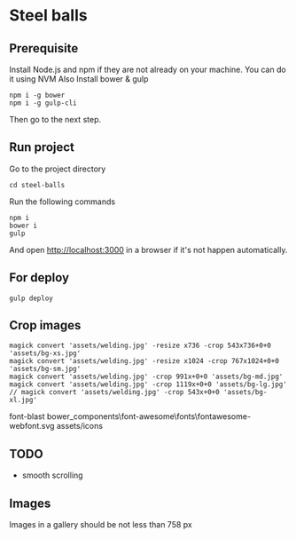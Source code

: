 # Steel balls
## Prerequisite

Install Node.js and npm if they are not already on your machine. You can do it using NVM
Also Install bower & gulp

    npm i -g bower
    npm i -g gulp-cli

Then go to the next step.

## Run project
Go to the project directory

    cd steel-balls

Run the following commands

    npm i
    bower i
    gulp

And open [http://localhost:3000](localhost:3000) in a browser if it's not happen automatically.

## For deploy

    gulp deploy
    
## Crop images

    magick convert 'assets/welding.jpg' -resize x736 -crop 543x736+0+0 'assets/bg-xs.jpg'
    magick convert 'assets/welding.jpg' -resize x1024 -crop 767x1024+0+0 'assets/bg-sm.jpg'
    magick convert 'assets/welding.jpg' -crop 991x+0+0 'assets/bg-md.jpg'
    magick convert 'assets/welding.jpg' -crop 1119x+0+0 'assets/bg-lg.jpg'
    // magick convert 'assets/welding.jpg' -crop 543x+0+0 'assets/bg-xl.jpg'
    
font-blast bower_components\font-awesome\fonts\fontawesome-webfont.svg assets/icons
    
## TODO
- smooth scrolling

## Images
Images in a gallery should be not less than 758 px